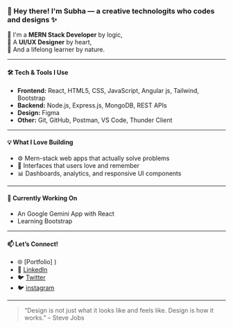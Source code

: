 ### 👋 Hey there! I'm Subha — a creative technologits who codes and designs ✨

🔧 I'm a **MERN Stack Developer** by logic,  
🎨 A **UI/UX Designer** by heart,  
🚀 And a lifelong learner by nature.

---

#### 🛠️ Tech & Tools I Use
- **Frontend:** React, HTML5, CSS, JavaScript, Angular js, Tailwind, Bootstrap
- **Backend:** Node.js, Express.js, MongoDB, REST APIs
- **Design:** Figma
- **Other:** Git, GitHub, Postman, VS Code, Thunder Client

---

#### 💡 What I Love Building
- ⚙️ Mern-stack web apps that actually solve problems  
- 🎯 Interfaces that users love and remember  
- 📊 Dashboards, analytics, and responsive UI components

---

#### 🌱 Currently Working On
- An Google Gemini App with React
- Learning Bootstrap

---

#### 📫 Let’s Connect!
- 🌐 [Portfolio] )
- 💼 [LinkedIn](https://www.linkedin.com/in/subha-p-871113288/)
- 🐦 [Twitter](https://x.com/SubhaP23)
- 🐦 [instagram](https://www.instagram.com/subhapandiyarajan?igsh=bDdncTlqbXpjZHMy)

---

> “Design is not just what it looks like and feels like. Design is how it works.” – Steve Jobs


